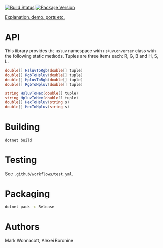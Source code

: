 [![Build Status](https://github.com/hsluv/hsluv-csharp/actions/workflows/test.yml/badge.svg)](https://github.com/hsluv/hsluv-csharp/actions/workflows/test.yml)
[![Package Version](https://img.shields.io/nuget/v/Hsluv.svg)](https://www.nuget.org/packages/Hsluv)

[Explanation, demo, ports etc.](http://www.hsluv.org)

# API

This library provides the `Hsluv` namespace with `HsluvConverter` class with
the following static methods. Tuples are three items each: R, G, B and H, S, L.

```csharp
double[] HsluvToRgb(double[] tuple)
double[] RgbToHsluv(double[] tuple)
double[] HpluvToRgb(double[] tuple)
double[] RgbToHpluv(double[] tuple)

string HsluvToHex(double[] tuple)
string HpluvToHex(double[] tuple)
double[] HexToHsluv(string s)
double[] HexToHpluv(string s)
```

# Building

```bash
dotnet build
```

# Testing

See `.github/workflows/test.yml`.

# Packaging

```bash
dotnet pack -c Release
```

# Authors

Mark Wonnacott, Alexei Boronine

